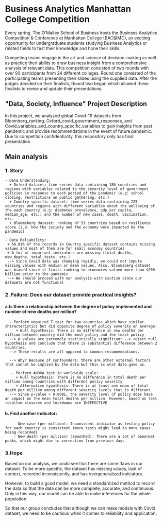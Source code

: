 # Business Analytics Manhattan College Competition
Every spring, The O'Malley School of Business hosts the Business Analytics Competition & Conference at Manhattan College (BAC@MC), an exciting opportunity for undergraduate students studying Business Analytics or related fields to test their knowledge and hone their skills.

Competing teams engage in the art and science of decision-making as well as practice their ability to draw business insight from a comprehensive analysis of relevant data. This competition consisted of two rounds with over 90 participants from 24 different colleges. Round one consisted of the participating teams presenting their slides using the supplied data. After the judges decided on their finalists, Round two began which allowed these finalists to revise and update their presentations.

## "Data, Society, Influence" Project Description
In this project, we analyzed global Covid-19 datasets from Bloomberg_ranking, Oxford_covid_government_responses, and Covid_variables_and_country_specific_variables to gain insights from past pandemic and provide recommendations in the event of future pandemic. Due to competition confidentiality, this respository only has final presentation.

## Main analysis
### 1. Story
    - Data Understanding:
      + Oxford dataset: time series data containing 186 countries and regions with variables related to the severity level of government policies in response to each period of the pandemic (e.g: school closing, restrictions on public gathering, etc.)
      + Country specific dataset: time series data containing 225 countries and regions with different variables about the wellbeing of the each country (e.g: diabetes_prevalence, gdp_per_capita, median_age, etc.) and the number of new cases, death, vaccination, etc. 
      + Bloomsberg dataset: ranking of 53 countries based on resilience score (i.e: how the society and the economy were impacted by the pandemic)

    - Data Reliability:
     + 56.81% of the records in Country specific dataset contains missing values and most of them are for small economy countries
     + A lot of important indicators are missing (total_deaths, new_deaths, total_tests, etc.)
     --> Since Covid data was changing rapidly, we could not impute missing values with median or mean values. Also, Bloomsberg dataset was biased since it limits ranking to economies valued more than $200 billion prior to the pandemic 
     --> We should proceed with our analysis with caution since our datasets are not functional 

### 2. Failure: Does our dataset provide practical insights?
####   a.Is there a relationship between the degree of policy implemented and number of new deaths per million?
      - Perform unpaired T-test for two countries which have similar characteristics but did opposite degree of policy severity on average:
         + Null hypothesis: There is no difference in new deaths per million between country did the most policy and the least policy
      --> p values are extremely statistically significant --> reject null hypothesis and conclude that there is substantial difference between 2 countries.
      --> These results are all opposed to common recommendations. 

      --> Why? Because of confounders: there are other external factors that cannot be implied by the data but this is what data gave us. 

       - Perform ANOVA test in worldwide scale:
         + Null hypothesis: There is no difference in total death per million among countries with different policy severity
         + Alternative hypothesis: There is at least one mean of total death per million among different severity levels that is different
      --> Since p-value < 0.0001, the severity level of policy does have an impact on the mean total deaths per million. However, based on test resultsm closures and lockdowns are INEFFECTIVE

####   b. Find another indicator:
        - New case (per million): Inconsisent indicator as testing policy for each country is consistent (more tests might lead to more cases being recorded)
        - New death (per million) (smoothed): There are a lot of abnormal peaks, which might due to correction from previous days 

### 3.Hope
Based on our analysis, we could see that there are some flaws in our dataset. To be more specific, the dataset has missing values, lack of context, recorded inconsistently, and has overgeneralized indicators. 

However, to build a good model, we need a standardized method to record the data so that the data can be more complete, accurate, and continuous. Only in this way, our model can be able to make inferences for the whole population.

So that our group concludes that although we can make models with Covid dataset, we need to be cautious when it comes to reliability and application. 


